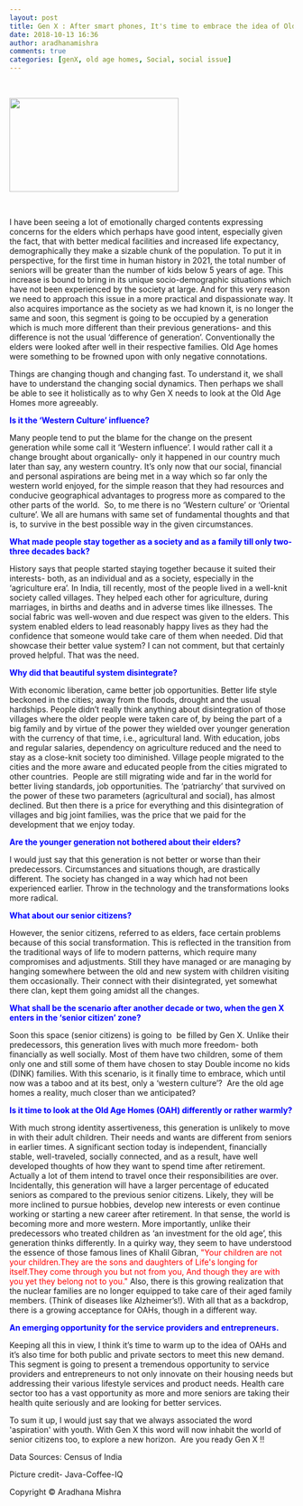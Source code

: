 ```yaml
---
layout: post
title: Gen X : After smart phones, It's time to embrace the idea of Old Age Homes, but on your own terms!
date: 2018-10-13 16:36
author: aradhanamishra
comments: true
categories: [genX, old age homes, Social, social issue]
---
```

&nbsp;

<img class="size-medium wp-image-565 aligncenter" src="http://www.aradhanamishra.com/wp-content/uploads/2018/10/java-Coffee-IQ-300x166.jpg" alt="" width="300" height="166">

&nbsp;

I have been seeing a lot of emotionally charged contents expressing concerns for the elders which perhaps have good intent, especially given the fact, that with better medical facilities and increased life expectancy, demographically they make a sizable chunk of the population. To put it in perspective, for the first time in human history in 2021, the total number of seniors will be greater than the number of kids below 5 years of age. This increase is bound to bring in its unique socio-demographic situations which have not been experienced by the society at large. And for this very reason we need to approach this issue in a more practical and dispassionate way. It also acquires importance as the society as we had known it, is no longer the same and soon, this segment is going to be occupied by a generation&nbsp; which is much more different than their previous generations- and this difference is not the usual ‘difference of generation’. Conventionally the elders were looked after well in their respective families. Old Age homes were something to be frowned upon with only negative connotations.

Things are changing though and changing fast. To understand it, we shall have to understand the changing social dynamics. Then perhaps we shall be able to see it holistically as to why Gen X needs to look at the Old Age Homes more agreeably.

<span style="color: #0000ff;"><strong>Is it the ‘Western Culture’ influence?</strong></span>

Many people tend to put the blame for the change on the present generation while some call it ‘Western influence’. I would rather call it a change brought about organically- only it happened in our country much later than say, any western country. It’s only now that our social, financial and personal aspirations are being met in a way which so far only the western world enjoyed, for the simple reason that they had resources and conducive geographical advantages to progress more as compared to the other parts of the world.&nbsp; So, to me there is no ‘Western culture’ or ‘Oriental culture’. We all are humans with same set of fundamental thoughts and that is, to survive in the best possible way in the given circumstances.

<strong><span style="color: #0000ff;">What made people stay together as a society and as a family till only two-three decades back?</span></strong>

History says that people started staying together because it suited their interests- both, as an individual and as a society, especially in the ‘agriculture era’. In India, till recently, most of the people lived in a well-knit society called villages. They helped each other for agriculture, during marriages, in births and deaths and in adverse times like illnesses. The social fabric was well-woven and due respect was given to the elders. This system enabled elders to lead reasonably happy lives as they had the confidence that someone would take care of them when needed. Did that showcase their better value system? I can not comment, but that certainly proved helpful. That was the need.

<strong><span style="color: #0000ff;">Why did that beautiful system disintegrate?</span></strong>

With economic liberation, came better job opportunities. Better life style beckoned in the cities; away from the floods, drought and the usual hardships. People didn’t really think anything about disintegration of those villages where the older people were taken care of, by being the part of a big family and by virtue of the power they wielded over younger generation with the currency of that time, i.e., agricultural land. With education, jobs and regular salaries, dependency on agriculture reduced and the need to stay as a close-knit society too diminished. Village people migrated to the cities and the more aware and educated people from the cities migrated to other countries.&nbsp; People are still migrating wide and far in the world for better living standards, job opportunities. The ‘patriarchy’ that survived on the power of these two parameters (agricultural and social), has almost declined. But then there is a price for everything and this disintegration of villages and big joint families, was the price that we paid for the development that we enjoy today.

<strong><span style="color: #0000ff;">Are the younger generation not bothered about their elders?</span></strong>

I would just say that this generation is not better or worse than their predecessors. Circumstances and situations though, are drastically different. The society has changed in a way which had not been experienced earlier. Throw in the technology and the transformations looks more radical.

<strong><span style="color: #0000ff;">What about our senior citizens?</span></strong>

However, the senior citizens, referred to as elders, face certain problems because of this social transformation. This is reflected in the transition from the traditional ways of life to modern patterns, which require many compromises and adjustments. Still they have managed or are managing by hanging somewhere between the old and new system with children visiting them occasionally. Their connect with their disintegrated, yet somewhat there clan, kept them going amidst all the changes.

<strong><span style="color: #0000ff;">What shall be the scenario after another decade or two, when the gen X enters in the ‘senior citizen’ zone?</span></strong>

Soon this space (senior citizens) is going to&nbsp; be filled by Gen X. Unlike their predecessors, this generation lives with much more freedom- both financially as well socially. Most of them have two children, some of them only one and still some of them have chosen to stay Double income no kids (DINK) families. With this scenario, is it finally time to embrace, which until now was a taboo and at its best, only a ‘western culture’?&nbsp; Are the old age homes a reality, much closer than we anticipated?

<strong><span style="color: #0000ff;">Is it time to look at the Old Age Homes (OAH) differently or rather warmly?</span></strong>

With much strong identity assertiveness, this generation is unlikely to move in with their adult children. Their needs and wants are different from seniors in earlier times. A significant section today is independent, financially stable, well-traveled, socially connected, and as a result, have well developed thoughts of how they want to spend time after retirement. Actually a lot of them intend to travel once their responsibilities are over. Incidentally, this generation will have a larger percentage of educated seniors as compared to the previous senior citizens. Likely, they will be more inclined to pursue hobbies, develop new interests or even continue working or starting a new career after retirement. In that sense, the world is becoming more and more western. More importantly, unlike their predecessors who treated children as ‘an investment for the old age’, this generation thinks differently. In a quirky way, they seem to have understood the essence of those famous lines of Khalil Gibran,<span style="color: #800000;"><span style="color: #ff0000;"> "Your children are not your children.They are the sons and daughters of Life's longing for itself.They come through you but not from you, And though they are with you yet they belong not to you."</span>&nbsp;</span>Also, there is this growing realization that the nuclear families are no longer equipped to take care of their aged family members. (Think of diseases like Alzheimer’s!). With all that as a backdrop, there is a growing acceptance for OAHs, though in a different way.

<strong><span style="color: #0000ff;">An emerging opportunity for the service providers and entrepreneurs.</span></strong>

Keeping all this in view, I think it’s time to warm up to the idea of OAHs and it’s also time for both public and private sectors to meet this new demand. This segment is going to present a tremendous opportunity to service providers and entrepreneurs to not only innovate on their housing needs but addressing their various lifestyle services and product needs. Health care sector too has a vast opportunity as more and more seniors are taking their health quite seriously and are looking for better services.

To sum it up, I would just say that we always associated the word 'aspiration' with youth. With Gen X this word will now inhabit the world of senior citizens too, to explore a new horizon.&nbsp; Are you ready Gen X !!

Data Sources: Census of India

Picture credit- Java-Coffee-IQ

Copyright © Aradhana Mishra
